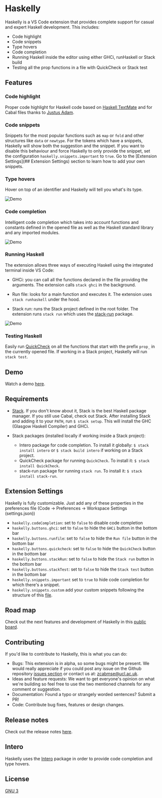 # Haskelly

Haskelly is a VS Code extension that provides complete support for casual and expert Haskell development. This includes:
* Code highlight
* Code snippets
* Type hovers
* Code completion
* Running Haskell inside the editor using either GHCi, runHaskell or Stack build
* Testing all the prop functions in a file with QuickCheck or Stack test


## Features

### Code highlight
Proper code highlight for Haskell code based on [Haskell TextMate](https://github.com/textmate/haskell.tmbundle) and for Cabal files thanks to [Justus Adam](https://github.com/JustusAdam/language-haskell/blob/master/syntaxes/cabal.tmLanguage).

### Code snippets
Snippets for the most popular functions such as `map` or `fold` and other structures like `data` or `newtype`. 
For the tokens which have a snippets, Haskelly will show both the suggestion and the snippet. If you want to disable this behaviour and force Haskelly to only provide the snippet, set the configuration `haskelly.snippets.important` to `true`. Go to the [Extension Settings](## Extension Settings) section to learn how to add your own snippets.

### Type hovers
Hover on top of an identifier and Haskelly will tell you what's its type.

![Demo](https://d17oy1vhnax1f7.cloudfront.net/items/1C3G14183k0k3B3S3x1m/Screen%20Recording%202017-02-02%20at%2002.25%20pm.gif) 

### Code completion
Intelligent code completion which takes into account functions and constants defined in the opened file as well as the Haskell standard library and any imported modules.

![Demo](https://cl.ly/3N3i3E2P1k2v)

### Running Haskell
The extension allows three ways of executing Haskell using the integrated terminal inside VS Code:
* GHCi: you can call all the functions declared in the file providing the arguments. The extension calls `stack ghci` in the background.

* Run file: looks for a main function and executes it. The extension uses `stack runhaskell` under the hood.

* Stack run: runs the Stack project defined in the root folder. The extension runs `stack run` which uses the [stack-run](https://hackage.haskell.org/package/stack-run) package.

![Demo](https://d17oy1vhnax1f7.cloudfront.net/items/2G0d2T0J022h3e1n3J0X/Screen%20Recording%202017-02-02%20at%2002.38%20pm.gif?v=61754b94)

### Testing Haskell
Easily run [QuickCheck](https://hackage.haskell.org/package/QuickCheck) on all the functions that start with the prefix `prop_` in the currently opened file. If working in a Stack project, Haskelly will run `stack test`.

## Demo 

Watch a demo [here](https://www.youtube.com/watch?v=r3x64iz5xDk).

## Requirements
* [Stack](https://www.haskellstack.org). If you don't know about it, Stack is the best Haskell package manager. If you still use Cabal, check out Stack. After installing Stack and adding it to your `PATH`, run `$ stack setup`. This will install the GHC (Glasgow Haskell Compiler) and GHCi.

* Stack packages (installed locally if working inside a Stack project):
    * Intero package for code completion. To install it globally: `$ stack install intero` or `$ stack build intero` if working on a Stack project.
    * QuickCheck package for running `QuickCheck`. To install it: `$ stack install QuickCheck`.
    * stack-run package for running `stack run`. To install it: `$ stack install stack-run`.


## Extension Settings

Haskelly is fully customizable. Just add any of these properties in the preferences file (Code -> Preferences -> Workspace Settings (settings.json))
* `haskelly.codeCompletion`: set to `false` to disable code completion
* `haskelly.buttons.ghci`: set to `false` to hide the `GHCi` button in the bottom bar
* `haskelly.buttons.runfile`: set to `false` to hide the `Run file` button in the bottom bar
* `haskelly.buttons.quickcheck`: set to `false` to hide the `QuickCheck` button in the bottom bar
* `haskelly.buttons.stackRun`: set to `false` to hide the `Stack run` button in the bottom bar
* `haskelly.buttons.stackTest`: set to `false` to hide the `Stack test` button in the bottom bar
* `haskelly.snippets.important` set to `true` to hide code completion for which there's a snippet.
* `haskelly.snippets.custom` add your custom snippets following the structure of this [file](https://github.com/martrik/Haskelly/tree/master/languages/snippets/haskell.json).


## Road map

 Check out the next features and development of Haskelly in this [public board](https://trello.com/b/vsMlLU4h/haskelly-features).


## Contributing

If you'd like to contribute to Haskelly, this is what you can do:

* Bugs: This extension is in alpha, so some bugs might be present. We would really appreciate if you
could post any issue on the Github repository [issues section](https://github.com/martrik/Haskelly/issues) or contact us at: [zcabmse@ucl.ac.uk](mailto:zcabmse@ucl.ac.uk?Subject=Haskelly%20feedback).
* Ideas and feature requests: We want to get everyone's opinion on what we're building so feel free to use the two mentioned channels for any comment or suggestion.
* Documentation: Found a typo or strangely worded sentences? Submit a PR!
* Code: Contribute bug fixes, features or design changes.

## Release notes

Check out the release notes [here](https://github.com/martrik/Haskelly/releases).

## Intero

Haskelly uses the [Intero](https://github.com/commercialhaskell/intero) package in order to provide code completion and type hovers.

## License

[GNU 3](https://github.com/martrik/Haskelly/blob/master/License.txt)
